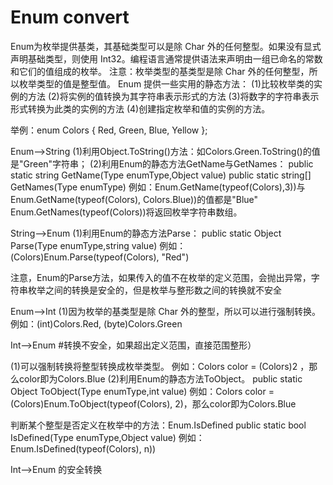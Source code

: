 ﻿# Enum convert

 Enum为枚举提供基类，其基础类型可以是除 Char 外的任何整型。如果没有显式声明基础类型，则使用 Int32。编程语言通常提供语法来声明由一组已命名的常数和它们的值组成的枚举。
    注意：枚举类型的基类型是除 Char 外的任何整型，所以枚举类型的值是整型值。
    Enum 提供一些实用的静态方法：
    (1)比较枚举类的实例的方法
    (2)将实例的值转换为其字符串表示形式的方法
    (3)将数字的字符串表示形式转换为此类的实例的方法
    (4)创建指定枚举和值的实例的方法。
 
举例：enum Colors { Red, Green, Blue, Yellow };

Enum-->String
(1)利用Object.ToString()方法：如Colors.Green.ToString()的值是"Green"字符串；
(2)利用Enum的静态方法GetName与GetNames：
   public static string GetName(Type enumType,Object value)
   public static string[] GetNames(Type enumType)
   例如：Enum.GetName(typeof(Colors),3))与Enum.GetName(typeof(Colors), Colors.Blue))的值都是"Blue"
         Enum.GetNames(typeof(Colors))将返回枚举字符串数组。
 
String-->Enum
(1)利用Enum的静态方法Parse：
   public static Object Parse(Type enumType,string value)
   例如：(Colors)Enum.Parse(typeof(Colors), "Red")

   注意，Enum的Parse方法，如果传入的值不在枚举的定义范围，会抛出异常，字符串枚举之间的转换是安全的，但是枚举与整形数之间的转换就不安全
 
Enum-->Int
(1)因为枚举的基类型是除 Char 外的整型，所以可以进行强制转换。
   例如：(int)Colors.Red, (byte)Colors.Green
 
Int-->Enum #转换不安全，如果超出定义范围，直接范围整形）

(1)可以强制转换将整型转换成枚举类型。
   例如：Colors color = (Colors)2 ，那么color即为Colors.Blue
(2)利用Enum的静态方法ToObject。
   public static Object ToObject(Type enumType,int value)
   例如：Colors color = (Colors)Enum.ToObject(typeof(Colors), 2)，那么color即为Colors.Blue
 
判断某个整型是否定义在枚举中的方法：Enum.IsDefined
public static bool IsDefined(Type enumType,Object value)
例如：Enum.IsDefined(typeof(Colors), n))


Int-->Enum 的安全转换